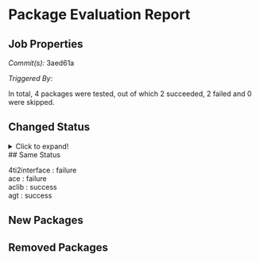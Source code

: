 # Package Evaluation Report

## Job Properties

*Commit(s):* 3aed61a

*Triggered By:*

In total, 4 packages were tested, out of which 2 succeeded, 2 failed and 0 were skipped.

## Changed Status

<details> <summary>Click to expand!</summary>
</details>
## Same Status

4ti2interface : failure <br>
ace : failure <br>
aclib : success <br>
agt : success <br>
## New Packages

## Removed Packages

